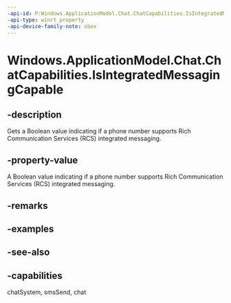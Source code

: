 ```yaml
---
-api-id: P:Windows.ApplicationModel.Chat.ChatCapabilities.IsIntegratedMessagingCapable
-api-type: winrt property
-api-device-family-note: xbox
---
```


<!-- Property syntax
public bool IsIntegratedMessagingCapable { get; }
-->

# Windows.ApplicationModel.Chat.ChatCapabilities.IsIntegratedMessagingCapable

## -description
Gets a Boolean value indicating if a phone number supports Rich Communication Services (RCS) integrated messaging.

## -property-value
A Boolean value indicating if a phone number supports Rich Communication Services (RCS) integrated messaging.

## -remarks

## -examples

## -see-also

## -capabilities
chatSystem, smsSend, chat

